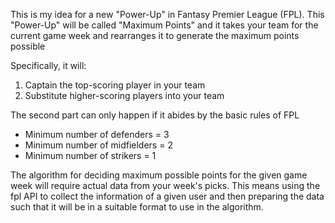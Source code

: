 This is my idea for a new "Power-Up" in Fantasy Premier League (FPL).
This "Power-Up" will be called "Maximum Points" and it takes your team for the current game week and rearranges it to generate the maximum points possible

Specifically, it will:
1) Captain the top-scoring player in your team
2) Substitute higher-scoring players into your team

The second part can only happen if it abides by the basic rules of FPL
- Minimum number of defenders = 3
- Minimum number of midfielders = 2
- Minimum number of strikers = 1


The algorithm for deciding maximum possible points for the given game week will require actual data from your week's picks. This means using the fpl API to collect the information of a given user and then preparing the data such that it will be in a suitable format to use in the algorithm.
